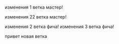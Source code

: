 
изменения 1 ветка мастер!

изменения 22 ветка мастер!

изменения 2 ветка фича!
изменения 3 ветка фича!


привет новая ветка

